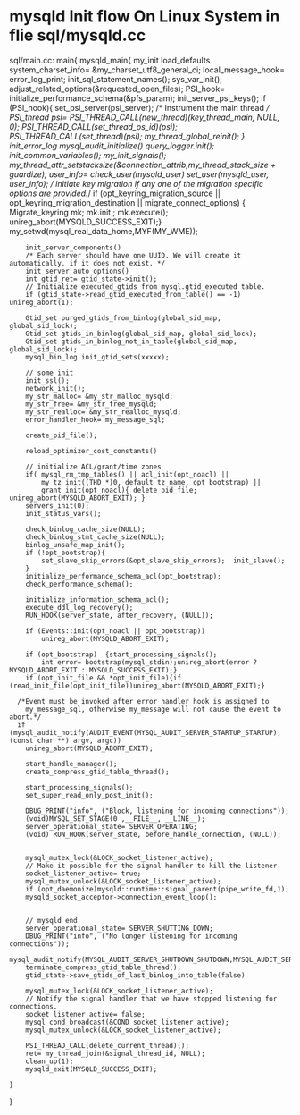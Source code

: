 # mysqld Init flow On Linux System in flie sql/mysqld.cc
sql/main.cc: main{
	mysqld_main{
		my_init
		load_defaults
		system_charset_info= &my_charset_utf8_general_ci;
		local_message_hook= error_log_print;
		init_sql_statement_names();
 		sys_var_init();
		adjust_related_options(&requested_open_files);
		PSI_hook= initialize_performance_schema(&pfs_param);
		init_server_psi_keys();
		if (PSI_hook){
			set_psi_server(psi_server);
		  /* Instrument the main thread */
		  PSI_thread *psi= PSI_THREAD_CALL(new_thread)(key_thread_main, NULL, 0);
		  PSI_THREAD_CALL(set_thread_os_id)(psi);
		  PSI_THREAD_CALL(set_thread)(psi);
			my_thread_global_reinit();
		}
		init_error_log
		mysql_audit_initialize()
		query_logger.init();
		init_common_variables();
		my_init_signals();
		my_thread_attr_setstacksize(&connection_attrib,my_thread_stack_size + guardize);
		user_info= check_user(mysqld_user)
		set_user(mysqld_user, user_info);
		/* initiate key migration if any one of the migration specific options are provided.*/
		if (opt_keyring_migration_source || opt_keyring_migration_destination || migrate_connect_options)
		{ Migrate_keyring mk; mk.init ; mk.execute(); unireg_abort(MYSQLD_SUCCESS_EXIT);}
		my_setwd(mysql_real_data_home,MYF(MY_WME));

		init_server_components()
		/* Each server should have one UUID. We will create it automatically, if it does not exist. */
  		init_server_auto_options()
		int gtid_ret= gtid_state->init();
		// Initialize executed_gtids from mysql.gtid_executed table.
		if (gtid_state->read_gtid_executed_from_table() == -1) unireg_abort(1);

		Gtid_set purged_gtids_from_binlog(global_sid_map, global_sid_lock);
    	Gtid_set gtids_in_binlog(global_sid_map, global_sid_lock);
    	Gtid_set gtids_in_binlog_not_in_table(global_sid_map, global_sid_lock);
		mysql_bin_log.init_gtid_sets(xxxxx);

		// some init 
		init_ssl();
		network_init();
		my_str_malloc= &my_str_malloc_mysqld;
		my_str_free= &my_str_free_mysqld;
		my_str_realloc= &my_str_realloc_mysqld;
		error_handler_hook= my_message_sql;

		create_pid_file();  

		reload_optimizer_cost_constants()

		// initialize ACL/grant/time zones	
		if( mysql_rm_tmp_tables() || acl_init(opt_noacl) ||
      		my_tz_init((THD *)0, default_tz_name, opt_bootstrap) ||
      		grant_init(opt_noacl){ delete_pid_file;  unireg_abort(MYSQLD_ABORT_EXIT); }
		servers_init(0);
		init_status_vars();

		check_binlog_cache_size(NULL);
		check_binlog_stmt_cache_size(NULL);
		binlog_unsafe_map_init();
		if (!opt_bootstrap){
			set_slave_skip_errors(&opt_slave_skip_errors);	init_slave();
		}
		initialize_performance_schema_acl(opt_bootstrap);		
		check_performance_schema();		

		initialize_information_schema_acl();
  		execute_ddl_log_recovery();
		RUN_HOOK(server_state, after_recovery, (NULL));
	
		if (Events::init(opt_noacl || opt_bootstrap))
    		unireg_abort(MYSQLD_ABORT_EXIT);

		if (opt_bootstrap)	{start_processing_signals();
			int error= bootstrap(mysql_stdin);unireg_abort(error ? MYSQLD_ABORT_EXIT : MYSQLD_SUCCESS_EXIT);}
	  	if (opt_init_file && *opt_init_file){if (read_init_file(opt_init_file))unireg_abort(MYSQLD_ABORT_EXIT);}

	  /*Event must be invoked after error_handler_hook is assigned to
		my_message_sql, otherwise my_message will not cause the event to abort.*/
	  if (mysql_audit_notify(AUDIT_EVENT(MYSQL_AUDIT_SERVER_STARTUP_STARTUP),(const char **) argv, argc))
		unireg_abort(MYSQLD_ABORT_EXIT);

		start_handle_manager();
  		create_compress_gtid_table_thread();
		
		start_processing_signals();
		set_super_read_only_post_init();
		
		DBUG_PRINT("info", ("Block, listening for incoming connections"));
  		(void)MYSQL_SET_STAGE(0 ,__FILE__, __LINE__);
  		server_operational_state= SERVER_OPERATING;
  		(void) RUN_HOOK(server_state, before_handle_connection, (NULL));


		mysql_mutex_lock(&LOCK_socket_listener_active);
  		// Make it possible for the signal handler to kill the listener.
 		socket_listener_active= true;
  		mysql_mutex_unlock(&LOCK_socket_listener_active);
  		if (opt_daemonize)mysqld::runtime::signal_parent(pipe_write_fd,1);
  		mysqld_socket_acceptor->connection_event_loop();


		// mysqld end
		server_operational_state= SERVER_SHUTTING_DOWN;
		DBUG_PRINT("info", ("No longer listening for incoming connections"));
		mysql_audit_notify(MYSQL_AUDIT_SERVER_SHUTDOWN_SHUTDOWN,MYSQL_AUDIT_SERVER_SHUTDOWN_REASON_SHUTDOWN,MYSQLD_SUCCESS_EXIT);
		terminate_compress_gtid_table_thread();
		gtid_state->save_gtids_of_last_binlog_into_table(false)

		mysql_mutex_lock(&LOCK_socket_listener_active);
		// Notify the signal handler that we have stopped listening for connections.
		socket_listener_active= false;
		mysql_cond_broadcast(&COND_socket_listener_active);
		mysql_mutex_unlock(&LOCK_socket_listener_active);

		PSI_THREAD_CALL(delete_current_thread)();
		ret= my_thread_join(&signal_thread_id, NULL);
		clean_up(1);
  		mysqld_exit(MYSQLD_SUCCESS_EXIT);

	}
}           
